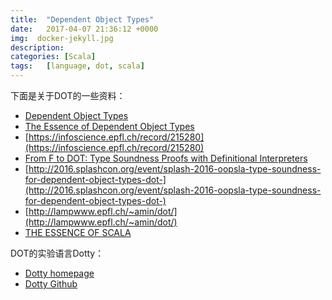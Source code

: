 ```yaml
---
title:  "Dependent Object Types"
date:   2017-04-07 21:36:12 +0000
img:  docker-jekyll.jpg
description:
categories: [Scala]
tags:   [language, dot, scala]
---
```

下面是关于DOT的一些资料：

- [Dependent Object Types](http://lampwww.epfl.ch/~amin/dot/fool.pdf)
- [The Essence of Dependent Object Types](https://www.cs.purdue.edu/homes/rompf/papers/amin-wf16.pdf)
- [https://infoscience.epfl.ch/record/215280](https://infoscience.epfl.ch/record/215280)
- [From F to DOT: Type Soundness Proofs with Definitional Interpreters](https://arxiv.org/abs/1510.05216)
- [http://2016.splashcon.org/event/splash-2016-oopsla-type-soundness-for-dependent-object-types-dot-](http://2016.splashcon.org/event/splash-2016-oopsla-type-soundness-for-dependent-object-types-dot-)
- [http://lampwww.epfl.ch/~amin/dot/](http://lampwww.epfl.ch/~amin/dot/)
- [THE ESSENCE OF SCALA](http://www.scala-lang.org/blog/2016/02/03/essence-of-scala.html)

DOT的实验语言Dotty：

- [Dotty homepage](http://dotty.epfl.ch)
- [Dotty Github](https://github.com/lampepfl/dotty)




